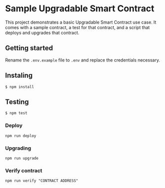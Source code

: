 # Sample Upgradable Smart Contract

This project demonstrates a basic Upgradable Smart Contract use case. It comes with a sample contract, a test for that contract, and a script that deploys and upgrades that contract.

## Getting started

Rename the `.env.example` file to `.env` and replace the credentials necessary.

## Instaling

`$ npm install`

## Testing

`$ npm test`

### Deploy

`npm run deploy`

### Upgrading

`npm run upgrade`

### Verify contract

`npm run verify "CONTRACT ADDRESS"`
